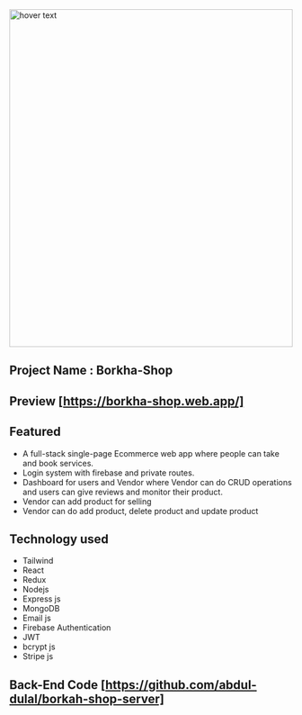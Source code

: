
 <img src="https://i.ibb.co/kxCc2f8/1672240112115.png" width="100%" height="600px" title="hover text">
  
  
## Project Name : Borkha-Shop


 
 ##  Preview     [https://borkha-shop.web.app/]

   
   
## Featured 
* A full-stack single-page Ecommerce web app where people can take and book
services.
* Login system with firebase and private routes.
* Dashboard for users and Vendor where Vendor can do CRUD operations and
users can give reviews and monitor their product.
* Vendor can add product for selling
* Vendor can do add product, delete product and update product


 
 ##  Technology used
 * Tailwind 
 * React
 * Redux
 * Nodejs
 * Express js
 * MongoDB
 * Email js
 * Firebase Authentication
 * JWT 
 * bcrypt js 
 * Stripe js

## Back-End Code   [https://github.com/abdul-dulal/borkah-shop-server]
